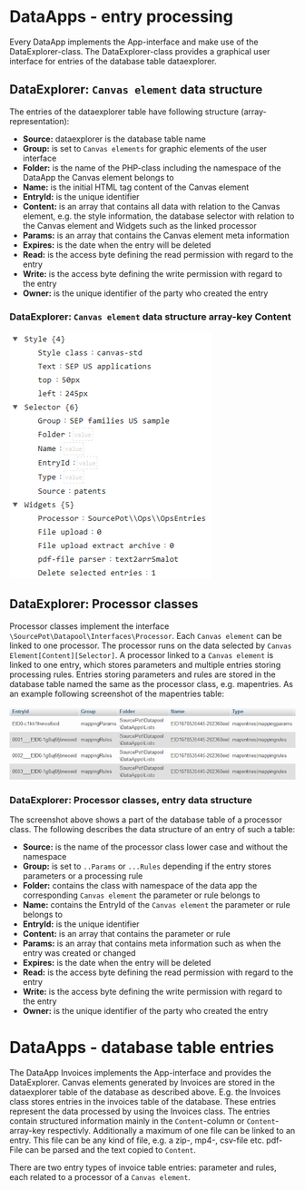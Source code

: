 # DataApps - entry processing
Every DataApp implements the App-interface and make use of the DataExplorer-class. The DataExplorer-class provides a graphical user interface for entries of the database table dataexplorer.

## DataExplorer: `Canvas element` data structure
The entries of the dataexplorer table have following structure (array-representation):
- **Source:** dataexplorer is the database table name
- **Group:** is set to `Canvas elements` for graphic elements of the user interface
- **Folder:** is the name of the PHP-class including the namespace of the DataApp the Canvas element belongs to
- **Name:** is the initial HTML tag content of the Canvas element
- **EntryId:** is the unique identifier
- **Content:** is an array that contains all data with relation to the Canvas element, e.g. the style information, the database selector with relation to the Canvas element and Widgets such as the linked processor
- **Params:** is an array that contains the Canvas element meta information
- **Expires:** is the date when the entry will be deleted
- **Read:** is the access byte defining the read permission with regard to the entry
- **Write:** is the access byte defining the write permission with regard to the entry
- **Owner:** is the unique identifier of the party who created the entry

### DataExplorer: `Canvas element` data structure array-key Content
<img src="../../../assets/img/canvas_element_content.png" alt="Canvas element content example" style=""/>

## DataExplorer: Processor classes
Processor classes implement the interface `\SourcePot\Datapool\Interfaces\Processor`. Each `Canvas element` can be linked to one processor.
The processor runs on the data selected by `Canvas Element[Content][Selector]`. A processor linked to a `Canvas element` is linked to one entry, which stores parameters and multiple entries storing processing rules.
Entries storing parameters and rules are stored in the database table named the same as the processor class, e.g. mapentries. As an example following screenshot of the mapentries table:

<img src="../../../assets/img/mapentries_table_example.png" alt="Part of the database table mapentries" style=""/>

### DataExplorer: Processor classes, entry data structure
The screenshot above shows a part of the database table of a processor class. The following describes the data structure of an entry of such a table:
- **Source:** is the name of the processor class lower case and without the namespace
- **Group:** is set to `..Params` or `...Rules` depending if the entry stores parameters or a processing rule
- **Folder:** contains the class with namespace of the data app the corresponding `Canvas element` the parameter or rule belongs to
- **Name:** contains the EntryId of the `Canvas element` the parameter or rule belongs to
- **EntryId:** is the unique identifier
- **Content:** is an array that contains the parameter or rule
- **Params:** is an array that contains meta information such as when the entry was created or changed
- **Expires:** is the date when the entry will be deleted
- **Read:** is the access byte defining the read permission with regard to the entry
- **Write:** is the access byte defining the write permission with regard to the entry
- **Owner:** is the unique identifier of the party who created the entry

# DataApps - database table entries
The DataApp Invoices implements the App-interface and provides the DataExplorer. Canvas elements generated by Invoices are stored in the dataexplorer table of the database as described above.
E.g. the Invoices class stores entries in the invoices table of the database. These entries represent the data processed by using the Invoices class. The entries contain structured information mainly in the `Content`-column or `Content`-array-key respectivly.
Additionally a maximum of one file can be linked to an entry. This file can be any kind of file, e.g. a zip-, mp4-, csv-file etc. pdf-File can be parsed and the text copied to `Content`.



There are two entry types of invoice table entries: parameter and rules, each related to a processor of a `Canvas element`.
